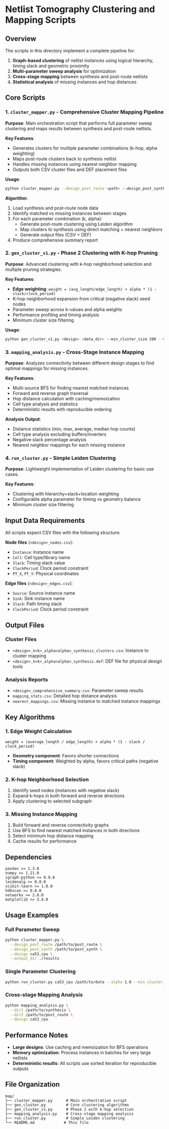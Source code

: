 # Netlist Tomography Clustering and Mapping Scripts

## Overview

The scripts in this directory implement a complete pipeline for:
1. **Graph-based clustering** of netlist instances using logical hierarchy, timing slack and geometric proximity
2. **Multi-parameter sweep analysis** for optimization 
3. **Cross-stage mapping** between synthesis and post-route netlists
4. **Statistical analysis** of missing instances and hop distances

## Core Scripts

### 1. `cluster_mapper.py` - Comprehensive Cluster Mapping Pipeline

**Purpose**: Main orchestration script that performs full parameter sweep clustering and maps results between synthesis and post-route netlists.

**Key Features**:
- Generates clusters for multiple parameter combinations (k-hop, alpha weighting)
- Maps post-route clusters back to synthesis netlist 
- Handles missing instances using nearest neighbor mapping
- Outputs both CSV cluster files and DEF placement files

**Usage**:
```bash
python cluster_mapper.py --design_post_route <path> --design_post_synth <path> --design <name>
```

**Algorithm**:
1. Load synthesis and post-route node data
2. Identify matched vs missing instances between stages
3. For each parameter combination (k, alpha):
   - Generate post-route clustering using Leiden algorithm
   - Map clusters to synthesis using direct matching + nearest neighbors
   - Generate output files (CSV + DEF)
4. Produce comprehensive summary report

### 2. `gen_cluster_v1.py` - Phase 2 Clustering with K-hop Pruning

**Purpose**: Advanced clustering with k-hop neighborhood selection and multiple pruning strategies.

**Key Features**:
- **Edge weighting**: `weight = (avg_length/edge_length) + alpha * (1 - slack/clock_period)`
- K-hop neighborhood expansion from critical (negative slack) seed nodes
- Parameter sweep across k-values and alpha weights
- Performance profiling and timing analysis
- Minimum cluster size filtering

**Usage**:
```bash
python gen_cluster_v1.py <design> <data_dir> --min_cluster_size 200 --k_values 0 1 2 --alpha_values 0.0 0.5 1.0 2.0 --ctypes prune_then_cluster
```

### 3. `mapping_analysis.py` - Cross-Stage Instance Mapping

**Purpose**: Analyzes connectivity between different design stages to find optimal mappings for missing instances.

**Key Features**:
- Multi-source BFS for finding nearest matched instances
- Forward and reverse graph traversal
- Hop distance calculation with caching/memoization
- Cell type analysis and statistics
- Deterministic results with reproducible ordering

**Analysis Output**:
- Distance statistics (min, max, average, median hop counts)
- Cell type analysis excluding buffers/inverters
- Negative slack percentage analysis
- Nearest neighbor mappings for each missing instance

### 4. `run_cluster.py` - Simple Leiden Clustering

**Purpose**: Lightweight implementation of Leiden clustering for basic use cases.

**Key Features**:
- Clustering with hierarchy+slack+location weighting
- Configurable alpha parameter for timing vs geometry balance
- Minimum cluster size filtering

## Input Data Requirements

All scripts expect CSV files with the following structure:

**Node files** (`<design>_nodes.csv`):
- `Instance`: Instance name
- `Cell`: Cell type/library name  
- `Slack`: Timing slack value
- `ClockPeriod`: Clock period constraint
- `PT_X`, `PT_Y`: Physical coordinates

**Edge files** (`<design>_edges.csv`):
- `Source`: Source instance name
- `Sink`: Sink instance name  
- `Slack`: Path timing slack
- `ClockPeriod`: Clock period constraint

## Output Files

### Cluster Files
- `<design>_k<k>_alpha<alpha>_synthesis_clusters.csv`: Instance to cluster mapping
- `<design>_k<k>_alpha<alpha>_synthesis.def`: DEF file for physical design tools

### Analysis Reports
- `<design>_comprehensive_summary.csv`: Parameter sweep results
- `mapping_stats.csv`: Detailed hop distance analysis
- `nearest_mappings.csv`: Missing instance to matched instance mappings

## Key Algorithms

### 1. Edge Weight Calculation
```
weight = (average_length / edge_length) + alpha * (1 - slack / clock_period)
```
- **Geometry component**: Favors shorter connections
- **Timing component**: Weighted by alpha, favors critical paths (negative slack)

### 2. K-hop Neighborhood Selection
1. Identify seed nodes (instances with negative slack)
2. Expand k-hops in both forward and reverse directions
3. Apply clustering to selected subgraph

### 3. Missing Instance Mapping
1. Build forward and reverse connectivity graphs
2. Use BFS to find nearest matched instances in both directions  
3. Select minimum hop distance mapping
4. Cache results for performance

## Dependencies

```
pandas >= 1.3.0
numpy >= 1.21.0
igraph-python >= 0.9.0
leidenalg >= 0.8.0
scikit-learn >= 1.0.0
hdbscan >= 0.8.0
networkx >= 2.6.0
matplotlib >= 3.4.0
```

## Usage Examples

### Full Parameter Sweep
```bash
python cluster_mapper.py \
  --design_post_route /path/to/post_route \
  --design_post_synth /path/to/post_synth \
  --design ca53_cpu \
  --output_dir ./results
```

### Single Parameter Clustering  
```bash
python run_cluster.py ca53_cpu /path/to/data --alpha 1.0 --min_cluster_size 200
```

### Cross-stage Mapping Analysis
```bash
python mapping_analysis.py \
  --dir1 /path/to/synthesis \
  --dir2 /path/to/post_route \
  --design ca53_cpu
```

## Performance Notes

- **Large designs**: Use caching and memoization for BFS operations
- **Memory optimization**: Process instances in batches for very large netlists
- **Deterministic results**: All scripts use sorted iteration for reproducible outputs

## File Organization

```
map/
├── cluster_mapper.py      # Main orchestration script
├── gen_cluster.py         # Core clustering algorithms  
├── gen_cluster_v1.py      # Phase 2 with k-hop selection
├── mapping_analysis.py    # Cross-stage mapping analysis
├── run_cluster.py         # Simple Leiden clustering
└── README.md             # This file
```
